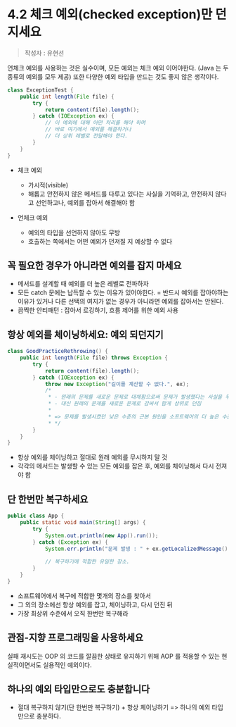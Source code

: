 # 4.2 체크 예외(checked exception)만 던지세요
> 작성자 : 유현선

언체크 예외를 사용하는 것은 실수이며, 모든 예외는 체크 예외 이어야한다. (Java 는 두 종류의 예외를 모두 제공)
또한 다양한 예외 타입을 만드는 것도 좋지 않은 생각이다.  

```java
class ExceptionTest {
    public int length(File file) {
        try {
            return content(file).length();
        } catch (IOException ex) {
            // 이 예외에 대해 어떤 처리를 해야 하며
            // 바로 여기에서 예외를 해결하거나
            // 더 상위 레벨로 전달해야 한다.
        }
    }
}
```
- 체크 예외
  - 가시적(visible)
  - 해롭고 안전하지 않은 메서드를 다루고 있다는 사실을 기억하고, 안전하지 않다고 선언하고나, 예외를 잡아서 해결해야 함

- 언체크 예외
  - 예외의 타입을 선언하지 않아도 무방 
  - 호출하는 쪽에서는 어떤 예외가 던져질 지 예상할 수 없다


## 꼭 필요한 경우가 아니라면 예외를 잡지 마세요
- 메서드를 설계할 때 예외를 더 높은 레벨로 전파하자
- 모든 catch 문에는 납득할 수 있는 이유가 있어야한다. = 반드시 예외를 잡아야하는 이유가 있거나 다른 선택의 여지가 없는 경우가 아니라면 예외를 잡아서는 안된다.
- 끔찍한 안티패턴 : 잡아서 로깅하기, 흐름 제어를 위한 예외 사용 

## 항상 예외를 체이닝하세요: 예외 되던지기
```java
class GoodPracticeRethrowing() {
    public int length(File file) throws Exception {
        try {
            return content(file).length();
        } catch (IOException ex) {
            throw new Exception("길이를 계산할 수 없다.", ex);
            /*
             * - 원래의 문제를 새로운 문제로 대체함으로써 문제가 발생했다는 사실을 무시하지 않음
             * - 대신 원래의 문제를 새로운 문제로 감싸서 함게 상위로 던짐 
             * 
             * => 문제를 발생시켰던 낮은 수준의 근본 원인을 소프트웨어의 더 높은 수준으로 이동시킴
             * */
        }
    }
}
```
- 항상 예외를 체이닝하고 절대로 원래 예외를 무시하지 말 것
- 각각의 메서드는 발생할 수 있는 모든 예외를 잡은 후, 예외를 체이닝해서 다시 전져야 함


## 단 한번만 복구하세요
```java
public class App {
    public static void main(String[] args) {
        try {
            System.out.println(new App().run());
        } catch (Exception ex) {
            System.err.println("문제 발생 : " + ex.getLocalizedMessage());
            
            // 복구하기에 적합한 유일한 장소.
        }
    }
}
```
- 소프트웨어에서 복구에 적합한 몇개의 장소를 찾아서
- 그 외의 장소에선 항상 예외를 잡고, 체이닝하고, 다시 던진 뒤
- 가장 최상위 수준에서 오직 한번만 복구해라


## 관점-지향 프로그래밍을 사용하세요
실패 재시도는 OOP 의 코드를 깔끔한 상태로 유지하기 위해 AOP 를 적용할 수 있는 현실적이면서도 실용적인 예외이다.


## 하나의 예외 타입만으로도 충분합니다
- 절대 복구하지 않기(단 한번만 복구하기) + 항상 체이닝하기 => 하나의 예외 타입만으로 충분하다.
